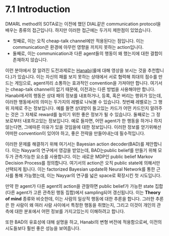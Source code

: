 # 7.1 Introduction

DMARL method의 SOTA로는 이전에 했던 DIAL같은 communication protocol을 배우는 종류의 접근입니다. 하지만 이러한 접근에는 두가지 제한점이 있었습니다. 

* 첫째로, 이는 오직 cheap-talk channel에만 적용된다는 점입니다. 이는 communication은 환경에 아무런 영향을 끼치지 못하는 action입니다.
* 둘째로, 이는 communication과 다른 agent들의 행동이 왜 했는지에 대한 결합이 존재하지 않습니다. 

이런 분야에서 잘 알려진 도전과제로는 [Hanabi](https://www.youtube.com/watch?v=IWe07PDo2yE)\(룰에 대해 영상을 보시는 것을 추천합니다.\)가 있습니다. 이는 자신의 패를 보지 못하는 상태에서 서로 협력해 최대의 점수를 만드는 게임으로, agent끼리 소통하는 효과적인 convention을 가져야만 합니다. 여기서는 cheap-talk channel이 없기 때문에, 이전과는 다른 방법을 사용해야만 합니다. Hanabi에서의 행동은 상대 패의 정보를 내포하거나, 등록, 혹은 버리는 행위가 있는데, 이러한 행동에서의 의미는 두가지의 레벨로 나눠볼 수 있습니다. 첫번째 레벨로는 그 행위 자체로 주는 정보입니다. 예를 들면 상대방이 들고있는 카드가 어떤 카드인지 알려주는 것은 그 자체로 reward를 높이기 위한 좋은 정보가 될 수 있습니다. 둘째로는 그 정보로부터 내포하고있는 정보입니다. 예로 들자면, 어떤 agent가 한 행동을 하거나 하지않는다면, 그에따른 이유가 있을 것임을에 대한 정보입니다. 이러한 정보를 얻기위해선 어떠한 convention이 있어야 하고, 좋은 전략을 만들어내는데 필수적입니다.

 이러한 문제를 해결하기 위해 여기서는 Bayesian action decoder\(BAD\)를 제안합니다. 이는 Nayyar의 연구에서 영감을 받았는데, BAD는public belief를 만들기 위해 모두가 관측가능한 요소를 사용합니다. 이는 새로운 MDP인 public belief Markov Decision Process를 정의합니다. 여기서의 action은 오직 public state에 의해서만 선택되게 됩니다. 이는 factorized Bayesian update와 Neural Network를 통한 근사를 통해 가능했는데, 이는 Nayyar의 연구를 넓은 space로 확장시킨 첫 시도입니다.

만약 한 agent가 다른 agent의 action을 관찰하면 public belief가 가능한 state 집합\(다른 agent가 고른 관측된 행동 집합\)에서 sampling되어 갱신됩니다. 이는 **Theory of mind** 종류와 비슷한데, 이는 사람의 일상적 행동에 대한 추론을 합니다. 그러한 추론은 한 사람이 왜 여러 사람 사이에서 특정한 행동을 취했는지, 그리고 이것이 개인의 관측에 대한 분포에서 어떤 정보를 가지고있는지 이해하려고 합니다.

 또한 BAD의 유효성에 대해 설명을 하고, Hanabi의 변형 버전에 적용함으로써, 이전의 시도들보다 훨씬 좋은 성능을 보여줍니다.

